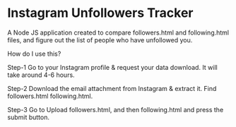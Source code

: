 # Instagram Unfollowers Tracker
A Node JS application created to compare followers.html and following.html files, and figure out the list of people who have unfollowed you. 

How do I use this?

Step-1
Go to your Instagram profile & request your data download. It will take around 4-6 hours.

Step-2
Download the email attachment from Instagram & extract it. Find followers.html following.html.

Step-3 
Go to 
Upload followers.html, and then following.html and press the submit button.


